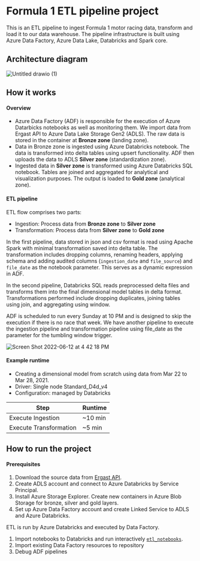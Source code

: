 # Formula 1 ETL pipeline project

This is an ETL pipeline to ingest Formula 1 motor racing data, transform and load it to our data warehouse. The pipeline infrastructure is built using Azure Data Factory, Azure Data Lake, Databricks and Spark core. 

## Architecture diagram
![Untitled drawio (1)](https://user-images.githubusercontent.com/107358349/173245389-06a3bed0-573c-4139-b451-0966055d464b.png)

## How it works

#### Overview

- Azure Data Factory (ADF) is responsible for the execution of Azure Datarbicks notebooks as well as monitoring them. We import data from Ergast API to Azure Data Lake Storage Gen2 (ADLS). The raw data is stored in the container at **Bronze zone** (landing zone).
- Data in Bronze zone is ingested using Azure Databricks notebook. The data is transformed into delta tables using upsert functionality. ADF then uploads the data to ADLS **Silver zone** (standardization zone). 
- Ingested data in **Silver zone** is transformed using Azure Databricks SQL notebook. Tables are joined and aggregated for analytical and visualization purposes. The output is loaded to **Gold zone** (analytical zone).

#### ETL pipeline

ETL flow comprises two parts:
- Ingestion: Process data from **Bronze zone** to **Silver zone**
- Transformation: Process data from **Silver zone** to **Gold zone**

In the first pipeline, data stored in json and csv format is read using Apache Spark with minimal transformation saved into delta table. The transformation includes dropping columns, renaming headers, applying schema and adding audited columns (```ingestion_date``` and ```file_source```) and ```file_date``` as the notebook parameter. This serves as a dynamic expression in ADF.

In the second pipeline, Databricks SQL reads preprocessed delta files and transforms them into the final dimensional model tables in delta format. Transformations performed include dropping duplicates, joining tables using join, and aggregating using window.

ADF is scheduled to run every Sunday at 10 PM and is designed to skip the execution if there is no race that week. We have another pipeline to execute the ingestion pipeline and transformation pipeline using file_date as the parameter for the tumbling window trigger.

![Screen Shot 2022-06-12 at 4 42 18 PM](https://user-images.githubusercontent.com/107358349/173252855-6a50be95-d7a7-481c-9438-8ae9fdc7df28.png)

#### Example runtime

- Creating a dimensional model from scratch using data from Mar 22 to Mar 28, 2021.
- Driver: Single node Standard_D4d_v4
- Configuration: managed by Databricks

| Step| Runtime|
|--|--|
|Execute Ingestion		|~10 min|	
|Execute Transformation		|~5 min|

## How to run the project

#### Prerequisites
1. Download the source data from [Ergast API](http://ergast.com/mrd/).
3. Create ADLS account and connect to Azure Databricks by Service Principal.
4. Install Azure Storage Explorer. Create new containers in Azure Blob Storage for bronze, silver and gold layers.
5. Set up Azure Data Factory account and create Linked Service to ADLS and Azure Databricks.

ETL is run by Azure Databricks and executed by Data Factory.
1. Import notebooks to Databricks and run interactively [`etl_notebooks`](https://github.com/fionangq/databricks-Formula1-project/tree/main/etl_notebooks/).
2. Import existing Data Factory resources to repository
3. Debug ADF pipelines

